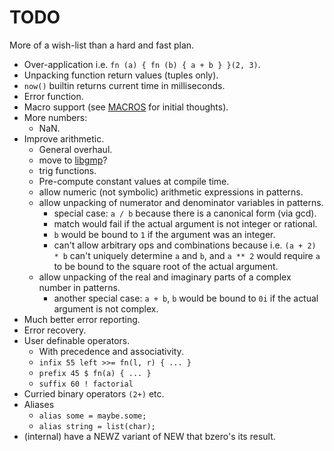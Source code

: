 # TODO

More of a wish-list than a hard and fast plan.

* Over-application i.e. `fn (a) { fn (b) { a + b } }(2, 3)`.
* Unpacking function return values (tuples only).
* `now()` builtin returns current time in milliseconds.
* Error function.
* Macro support (see [MACROS](./MACROS.md) for initial thoughts).
* More numbers:
   * NaN.
* Improve arithmetic.
   * General overhaul.
   * move to [libgmp](https://gmplib.org/)?
   * trig functions.
   * Pre-compute constant values at compile time.
   * allow numeric (not symbolic) arithmetic expressions in patterns.
   * allow unpacking of numerator and denominator variables in patterns.
      * special case: `a / b` because there is a canonical form (via gcd).
      * match would fail if the actual argument is not integer or rational.
      * `b` would be bound to `1` if the argument was an integer.
      * can't allow arbitrary ops and combinations because i.e. `(a + 2) * b`
        can't uniquely determine `a` and `b`, and `a ** 2` would require `a`
        to be bound to the square root of the actual argument.
   * allow unpacking of the real and imaginary parts of a complex number in patterns.
      * another special case: `a + b`, `b` would be bound to `0i` if the actual
        argument is not complex.
* Much better error reporting.
* Error recovery.
* User definable operators.
   * With precedence and associativity.
   * `infix 55 left >>= fn(l, r) { ... }`
   * `prefix 45 $ fn(a) { ... }`
   * `suffix 60 ! factorial`
* Curried binary operators `(2+)` etc.
* Aliases
   * `alias some = maybe.some;`
   * `alias string = list(char);`
* (internal) have a NEWZ variant of NEW that bzero's its result.
